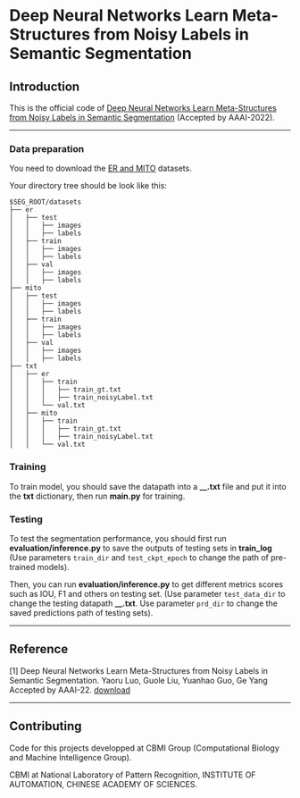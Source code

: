# Deep Neural Networks Learn Meta-Structures from Noisy Labels in Semantic Segmentation 

## Introduction
This is the official code of [Deep Neural Networks Learn Meta-Structures from Noisy Labels in Semantic Segmentation](https://arxiv.org/pdf/2103.11594.pdf) (Accepted by AAAI-2022). 

---

### Data preparation
You need to download the [ER and MITO](https://ieee-dataport.org/documents/fluorescence-microscopy-images-cbmi) datasets.

Your directory tree should be look like this:
````
$SEG_ROOT/datasets
├── er
│   ├── test
│   │   ├── images
│   │   ├── labels
│   ├── train
│   │   ├── images
│   │   ├── labels
│   ├── val
│   │   ├── images
│   │   ├── labels
├── mito
│   ├── test
│   │   ├── images
│   │   ├── labels
│   ├── train
│   │   ├── images
│   │   ├── labels
│   ├── val
│   │   ├── images
│   │   ├── labels
├── txt
│   ├── er
│   │   ├── train
│   │   │   ├── train_gt.txt
│   │   │   ├── train_noisyLabel.txt
│   │   └── val.txt
│   ├── mito
│   │   ├── train
│   │   │   ├── train_gt.txt
│   │   │   ├── train_noisyLabel.txt
│   │   └── val.txt
````

### Training

To train model, you should save the datapath into a **__.txt** file and put it into the **txt** dictionary, then run **main.py** for training.


### Testing

To test the segmentation performance, you should first run **evaluation/inference.py** to save the outputs of testing sets in **train_log** (Use parameters `train_dir` and `test_ckpt_epoch` to change the path of pre-trained models).


Then, you can run **evaluation/inference.py** to get different metrics scores such as IOU, F1 and others on testing set. (Use parameter `test_data_dir` to change the testing datapath **__.txt**. Use parameter `prd_dir` to change the saved predictions path of testing sets).

---

## Reference
[1] Deep Neural Networks Learn Meta-Structures from Noisy Labels in Semantic Segmentation. 
Yaoru Luo, Guole Liu, Yuanhao Guo, Ge Yang
Accepted by AAAI-22. [download](https://arxiv.org/pdf/2103.11594.pdf)

---

## Contributing 
Code for this projects developped at CBMI Group (Computational Biology and Machine Intelligence Group).

CBMI at National Laboratory of Pattern Recognition, INSTITUTE OF AUTOMATION, CHINESE ACADEMY OF SCIENCES.

